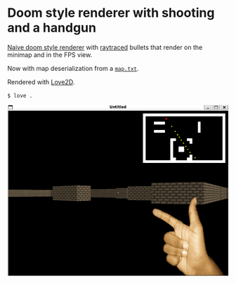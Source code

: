 # Doom style renderer with shooting and a handgun

[Naive doom style renderer](./../doom-style-renderer/) with [raytraced](https://en.wikipedia.org/wiki/Ray_tracing_(graphics)) bullets that render on the minimap and in the FPS view.

Now with map deserialization from a [`map.txt`](./map.txt).

Rendered with [Love2D](https://love2d.org/).

```console
$ love .
```

![](./goomba.png)